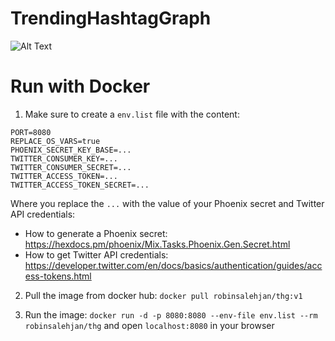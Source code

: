 # TrendingHashtagGraph

![Alt Text](https://github.com/robinsjdotcom/trendinghashtaggraph/blob/master/imgs/example.gif)

# Run with Docker

1. Make sure to create a `env.list` file with the content:
```
PORT=8080
REPLACE_OS_VARS=true
PHOENIX_SECRET_KEY_BASE=...
TWITTER_CONSUMER_KEY=...
TWITTER_CONSUMER_SECRET=...
TWITTER_ACCESS_TOKEN=...
TWITTER_ACCESS_TOKEN_SECRET=...
```

Where you replace the `...` with the value of your Phoenix secret and Twitter API credentials:
- How to generate a Phoenix secret: https://hexdocs.pm/phoenix/Mix.Tasks.Phoenix.Gen.Secret.html
- How to get Twitter API credentials: https://developer.twitter.com/en/docs/basics/authentication/guides/access-tokens.html

2. Pull the image from docker hub: `docker pull robinsalehjan/thg:v1`

3. Run the image: `docker run -d -p 8080:8080 --env-file env.list --rm robinsalehjan/thg` and open `localhost:8080` in your browser
